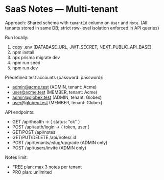# SaaS Notes — Multi-tenant

Approach: Shared schema with `tenantId` column on `User` and `Note`. (All tenants stored in same DB; strict row-level isolation enforced in API queries)

Run locally:
1. copy .env (DATABASE_URL, JWT_SECRET, NEXT_PUBLIC_API_BASE)
2. npm install
3. npx prisma migrate dev
4. npm run seed
5. npm run dev

Predefined test accounts (password: password):
- admin@acme.test (ADMIN, tenant: Acme)
- user@acme.test (MEMBER, tenant: Acme)
- admin@globex.test (ADMIN, tenant: Globex)
- user@globex.test (MEMBER, tenant: Globex)

API endpoints:
- GET /api/health -> { status: "ok" }
- POST /api/auth/login -> { token, user }
- GET/POST /api/notes
- GET/PUT/DELETE /api/notes/:id
- POST /api/tenants/:slug/upgrade (ADMIN only)
- POST /api/users/invite (ADMIN only)

Notes limit:
- FREE plan: max 3 notes per tenant
- PRO plan: unlimited

